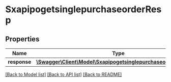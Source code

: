 # SxapipogetsinglepurchaseorderResp

## Properties
Name | Type | Description | Notes
------------ | ------------- | ------------- | -------------
**response** | [**\Swagger\Client\Model\SxapipogetsinglepurchaseorderResponse**](SxapipogetsinglepurchaseorderResponse.md) |  | [optional] 

[[Back to Model list]](../README.md#documentation-for-models) [[Back to API list]](../README.md#documentation-for-api-endpoints) [[Back to README]](../README.md)


